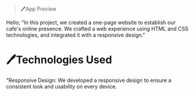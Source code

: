 >🖊️App Preview</h1>


<p>
Hello;
"In this project, we created a one-page website to establish our cafe's online presence. We crafted a web experience using
  HTML and CSS technologies, and integrated it with a responsive design."

</p>

<h1>🖊️Technologies Used</h1>
<p>"Responsive Design: We developed a responsive design to ensure a consistent look and usability on every device.</p>
